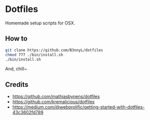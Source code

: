 # Dotfiles

Homemade setup scripts for OSX. 

## How to

```bash
git clone https://github.com/B3nnyL/dotfiles
chmod 777 ./bin/install.sh
./bin/install.sh
```
And, chill~

## Credits

- https://github.com/mathiasbynens/dotfiles
- https://github.com/kremalicious/dotfiles
- https://medium.com/@webprolific/getting-started-with-dotfiles-43c3602fd789
